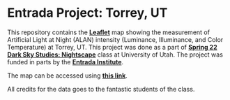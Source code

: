 # Entrada Project: Torrey, UT

This repository contains the **[Leaflet](https://leafletjs.com/)** map showing the measurement of Artificial Light at Night (ALAN) intensity (Luminance, Illuminance, and Color Temperature) at Torrey, UT. This project was done as a part of **[Spring 22 Dark Sky Studies: Nightscape](https://student.apps.utah.edu/uofu/stu/ClassSchedules/main/1224/description.html?subj=CMP&catno=3851&section=001)** class at University of Utah. The project was funded in parts by the **[Entrada Institute](https://www.entradainstitute.org/)**.

The map can be accessed using **[this link](https://ar-puuk.github.io/Entrada-Project-Torrey)**.

All credits for the data goes to the fantastic students of the class.
